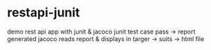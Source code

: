 # restapi-junit
demo rest api app with junit & jacoco 
junit test case pass -> report generated
jacoco reads report & displays in targer -> suits -> html file
